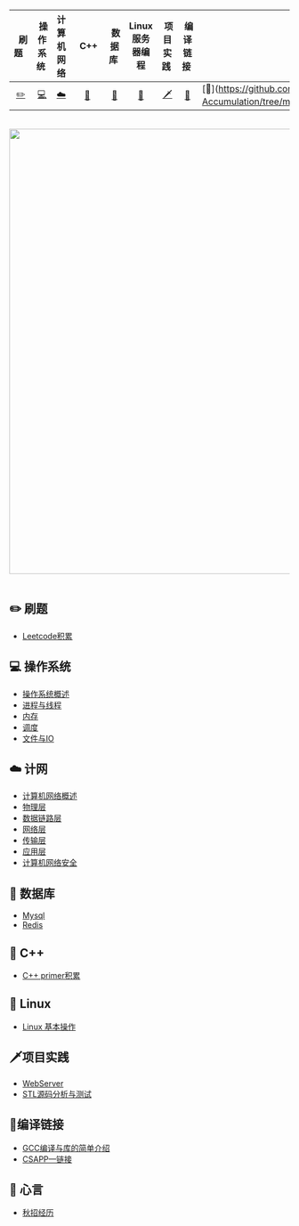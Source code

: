 <br>

|             &nbsp; 刷题&nbsp;&nbsp;             |                     &nbsp;操作系统&nbsp;                     |                          计算机网络                          |                    &nbsp;&nbsp;C++&nbsp;                     |                      &nbsp;数据库&nbsp;                      |                       Linux服务器编程                        |                     &nbsp;项目实践&nbsp;                     |                     &nbsp;编译链接&nbsp;                     | &nbsp;心言&nbsp;&nbsp;                                       |
| :---------------------------------------------: | :----------------------------------------------------------: | :----------------------------------------------------------: | :----------------------------------------------------------: | :----------------------------------------------------------: | :----------------------------------------------------------: | :----------------------------------------------------------: | :----------------------------------------------------------: | ------------------------------------------------------------ |
| [:pencil2:](https://github.com/ZYBO-o/LeetCode) | [:computer:](https://github.com/ZYBO-o/Accumulation/tree/main/%E6%93%8D%E4%BD%9C%E7%B3%BB%E7%BB%9F) | [:cloud:](https://github.com/ZYBO-o/Accumulation/tree/main/%E8%AE%A1%E7%AE%97%E6%9C%BA%E7%BD%91%E7%BB%9C) | [:art:](https://github.com/ZYBO-o/Accumulation/tree/main/C%2B%2B) | [:floppy_disk:](https://github.com/ZYBO-o/Accumulation/tree/main/%E6%95%B0%E6%8D%AE%E5%BA%93) | [:wrench:]( https://github.com/ZYBO-o/Linux-Server-programming/tree/main/Notes) | [:dagger:](https://github.com/ZYBO-o/Accumulation#dagger%E9%A1%B9%E7%9B%AE%E5%AE%9E%E8%B7%B5) | [:wrench:]( https://github.com/ZYBO-o/Accumulation/tree/main/%E9%93%BE%E6%8E%A5%E8%A3%85%E8%BD%BD%E4%B8%8E%E5%BA%93) | [:memo:](https://github.com/ZYBO-o/Skill-Accumulation/tree/main/%E7%A7%8B%E6%8B%9B%E7%BB%8F%E5%8E%86） |

<br>

<div align="center">
  <img src="图片/1.jpeg"  width="800px" />
</div>
<br>



## :pencil2: 刷题

- [Leetcode积累](https://github.com/ZYBO-o/LeetCode)

## :computer: 操作系统

- [操作系统概述](https://github.com/ZYBO-o/Accumulation/blob/main/操作系统/操作系统概述.md)
- [进程与线程](https://github.com/ZYBO-o/Accumulation/blob/main/操作系统/操作系统—进程与线程.md)
- [内存](https://github.com/ZYBO-o/Accumulation/blob/main/操作系统/操作系统—内存.md)
- [调度](https://github.com/ZYBO-o/Accumulation/blob/main/操作系统/操作系统—调度.md)
- [文件与IO](https://github.com/ZYBO-o/Accumulation/blob/main/操作系统/操作系统—文件与IO.md)

## :cloud: 计网

- [计算机网络概述](https://github.com/ZYBO-o/Accumulation/blob/main/%E8%AE%A1%E7%AE%97%E6%9C%BA%E7%BD%91%E7%BB%9C/%E8%AE%A1%E7%AE%97%E6%9C%BA%E7%BD%91%E7%BB%9C%E6%A6%82%E8%BF%B0.md)
- [物理层](https://github.com/ZYBO-o/Accumulation/blob/main/%E8%AE%A1%E7%AE%97%E6%9C%BA%E7%BD%91%E7%BB%9C/%E8%AE%A1%E7%AE%97%E6%9C%BA%E7%BD%91%E7%BB%9C-%E7%89%A9%E7%90%86%E5%B1%82.md)
- [数据链路层](https://github.com/ZYBO-o/Accumulation/blob/main/%E8%AE%A1%E7%AE%97%E6%9C%BA%E7%BD%91%E7%BB%9C/%E8%AE%A1%E7%AE%97%E6%9C%BA%E7%BD%91%E7%BB%9C-%E6%95%B0%E6%8D%AE%E9%93%BE%E8%B7%AF%E5%B1%82.md)
- [网络层](https://github.com/ZYBO-o/Accumulation/blob/main/%E8%AE%A1%E7%AE%97%E6%9C%BA%E7%BD%91%E7%BB%9C/%E8%AE%A1%E7%AE%97%E6%9C%BA%E7%BD%91%E7%BB%9C-%E7%BD%91%E7%BB%9C%E5%B1%82.md)
- [传输层](https://github.com/ZYBO-o/Accumulation/blob/main/%E8%AE%A1%E7%AE%97%E6%9C%BA%E7%BD%91%E7%BB%9C/%E8%AE%A1%E7%AE%97%E6%9C%BA%E7%BD%91%E7%BB%9C-%E4%BC%A0%E8%BE%93%E5%B1%82.md)
- [应用层](https://github.com/ZYBO-o/Accumulation/blob/main/%E8%AE%A1%E7%AE%97%E6%9C%BA%E7%BD%91%E7%BB%9C/%E8%AE%A1%E7%AE%97%E6%9C%BA%E7%BD%91%E7%BB%9C-%E5%BA%94%E7%94%A8%E5%B1%82.md)
- [计算机网络安全](https://github.com/ZYBO-o/Accumulation/blob/main/%E8%AE%A1%E7%AE%97%E6%9C%BA%E7%BD%91%E7%BB%9C/%E8%AE%A1%E7%AE%97%E6%9C%BA%E7%BD%91%E7%BB%9C-%E7%BD%91%E7%BB%9C%E5%AE%89%E5%85%A8.md)

## :floppy_disk: 数据库

- [Mysql](https://github.com/ZYBO-o/Accumulation/blob/main/%E6%95%B0%E6%8D%AE%E5%BA%93/Mysql.md)
- [Redis](https://github.com/ZYBO-o/Accumulation/blob/main/%E6%95%B0%E6%8D%AE%E5%BA%93/Redis.md)

## :art: C++

- [C++ primer积累](https://github.com/ZYBO-o/C-plus-plus-Series)

## :wrench: Linux

- [Linux 基本操作](https://github.com/ZYBO-o/Linux-Server-programming/blob/main/Notes/0Linux%E6%93%8D%E4%BD%9C.md)

## :dagger:项目实践

- [WebServer](https://github.com/ZYBO-o/Accumulation/tree/main/%E9%A1%B9%E7%9B%AE%E5%AE%9E%E8%B7%B5/WebServer)
- [STL源码分析与测试]()

##  :wrench:编译链接

+ [GCC编译与库的简单介绍](https://github.com/ZYBO-o/Accumulation/blob/main/%E9%93%BE%E6%8E%A5%E8%A3%85%E8%BD%BD%E4%B8%8E%E5%BA%93/GCC%E7%BC%96%E8%AF%91%E4%B8%8E%E5%BA%93%E7%9A%84%E7%AE%80%E5%8D%95%E4%BB%8B%E7%BB%8D.md)
+ [CSAPP—链接](https://github.com/ZYBO-o/Accumulation/blob/main/%E9%93%BE%E6%8E%A5%E8%A3%85%E8%BD%BD%E4%B8%8E%E5%BA%93/CSAPP%E2%80%94%E9%93%BE%E6%8E%A5.md)

## :memo: 心言

+ [秋招经历](https://github.com/ZYBO-o/Skill-Accumulation/tree/main/%E7%A7%8B%E6%8B%9B%E7%BB%8F%E5%8E%86)













